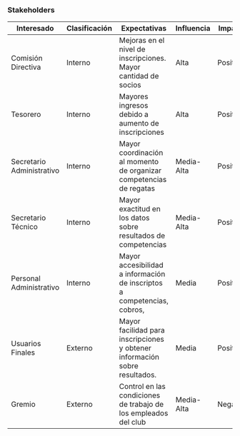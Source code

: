### Stakeholders

| Interesado | Clasificación | Expectativas | Influencia | Impacto |
|------------|---------------|--------------|------------|---------|
| Comisión Directiva | Interno | Mejoras en el nivel de inscripciones. Mayor cantidad de socios | Alta | Positivo |
| Tesorero | Interno | Mayores ingresos debido a aumento de inscripciones | Alta | Positivo |
| Secretario Administrativo | Interno | Mayor coordinación al momento de organizar competencias de regatas | Media-Alta | Positivo |
| Secretario Técnico | Interno | Mayor exactitud en los datos sobre resultados de competencias | Media-Alta | Positivo |
| Personal Administrativo | Interno | Mayor accesibilidad a información de inscriptos a competencias, cobros, | Media | Positivo |
| Usuarios Finales | Externo | Mayor facilidad para inscripciones y obtener información sobre resultados. | Media | Positivo |
| Gremio | Externo | Control en las condiciones de trabajo  de los empleados del club | Media-Alta | Negativo |